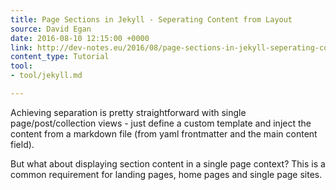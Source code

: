 ```yaml
---
title: Page Sections in Jekyll - Seperating Content from Layout
source: David Egan
date: 2016-08-10 12:15:00 +0000
link: http://dev-notes.eu/2016/08/page-sections-in-jekyll-seperating-content-from-layout/
content_type: Tutorial
tool:
- tool/jekyll.md

---
```

Achieving separation is pretty straightforward with single page/post/collection views - just define a custom template and inject the content from a markdown file (from yaml frontmatter and the main content field).

But what about displaying section content in a single page context? This is a common requirement for landing pages, home pages and single page sites.





